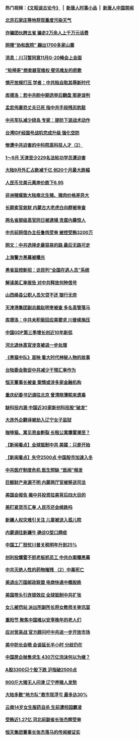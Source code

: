 #### 热门视频：[《文昭谈古论今》](https://github.com/gfw-breaker/wenzhao/blob/master/README.md?t=10191835) &nbsp;|&nbsp; [新唐人时事小品](https://github.com/gfw-breaker/ntdtv-comedy/blob/master/README.md?t=10191835) &nbsp;|&nbsp; [新唐人中国禁闻](https://github.com/gfw-breaker/ntdtv-news/blob/master/README.md?t=10191835)

#### [北京石家庄等地将现重度污染天气](../pages/nsc413/n10795641.md?t=10191835) 

#### [诈骗团伙跨五省 骗走2万余人上千万元话费](../pages/nsc413/n10795330.md?t=10191835) 

#### [网搜“协和医院” 蹦出1700多家山寨](../pages/nsc413/n10795714.md?t=10191835) 

#### [消息：川习暂同意11月G-20峰会上会面](../pages/nsc413/n10795644.md?t=10191835) 

#### [“轮椅哥”想卖器官维权  斐讯难友的悲歌](../pages/nsc413/n10789105.md?t=10191835) 

#### [惧开放频打压 学者：中共陷自取其辱新时代](../pages/nsc413/n10795320.md?t=10191835) 

#### [库德洛：若中共盼中期选举后翻盘 那是误判](../pages/nsc413/n10795527.md?t=10191835) 


#### [孟宏伟妻恐丈夫已死 指中共手段残忍肮脏](../pages/nsc413/n10795287.md?t=10191835) 

#### [中共军队减少绕岛 专家：提防下波战术动作](../pages/nsc413/n10795223.md?t=10191835) 

#### [台湾IDF经国号战机完成升级 强化空防](../pages/nsc413/n10794991.md?t=10191835) 

#### [惨遭中共迫害的中科院高科技人才（2）](../pages/nsc413/n10788834.md?t=10191835) 

#### [1～9月 天津至少229名法轮功学员遭迫害](../pages/nsc413/n10790199.md?t=10191835) 

#### [大陆9月外汇占款减千亿 创20个月最大跌幅](../pages/nsc413/n10795098.md?t=10191835) 

#### [人民币兑美元离岸价跌下6.95](../pages/nsc413/n10794723.md?t=10191835) 

#### [非洲猪瘟致大陆南北生猪、猪肉价格差异大](../pages/nsc413/n10794039.md?t=10191835) 

#### [长期卖官敛财 内蒙古大老虎白向群被审查](../pages/nsc413/n10794940.md?t=10191835) 

#### [两名省部级高官同日被逮捕 贪腐内幕惊人](../pages/nsc413/n10794675.md?t=10191835) 

#### [中共前网信办主任鲁炜受审 被控受贿3200万](../pages/nsc413/n10794564.md?t=10191835) 

#### [网文：中共选择走最容易的路 最后无路可走](../pages/nsc413/n10794310.md?t=10191835) 

#### [上海警方黑幕被曝光](../pages/nsc413/n10794393.md?t=10191835) 

#### [黑省监控新招：访民列“全国在逃人员”系统](../pages/nsc413/n10794196.md?t=10191835) 

#### [解读美汇率报告 对中共释放何种信号](../pages/nsc413/n10793405.md?t=10191835) 

#### [山西绛县公职人员欠贷不还 银行无奈](../pages/nsc413/n10794389.md?t=10191835) 

#### [天津港集团副总裁赵明奎被查 多名高管落马](../pages/nsc413/n10794503.md?t=10191835) 

#### [库德洛：中共未积极回应美要求 川普续施压](../pages/nsc413/n10793971.md?t=10191835) 

#### [中国GDP第三季增长创近10年新低](../pages/nsc413/n10793923.md?t=10191835) 

#### [河北退休高官涉贪被进一步处理](../pages/nsc413/n10794158.md?t=10191835) 

#### [《黑猫中队》首映 看大时代神秘人物的故事](../pages/nsc413/n10790491.md?t=10191835) 

#### [台陆委会敦促中共减少干预汇率作为](../pages/nsc413/n10794127.md?t=10191835) 

#### [恒天董事长被查 案情或涉多家金融机构](../pages/nsc413/n10793702.md?t=10191835) 

#### [重庆纪委书记调往北京 曾清除薄熙来遗毒](../pages/nsc413/n10792950.md?t=10191835) 

#### [缺科技内涵 中国近30家新创科技股“破发”](../pages/nsc413/n10793527.md?t=10191835) 

#### [大连外企翻译被劫入辽宁女子监狱](../pages/nsc413/n10792493.md?t=10191835) 

#### [咖啡猫、寓见资金断裂 长租公寓爆雷潮至？](../pages/nsc413/n10793535.md?t=10191835) 

#### [【新闻看点】全球抵制中共 美媒：只是开始](../pages/nsc413/n10793045.md?t=10191835) 

#### [【新闻看点】失守2500点 中国股市加速入冬](../pages/nsc413/n10793197.md?t=10191835) 

#### [中共医疗制度危机 医生短缺 “医闹”频发](../pages/nsc413/n10793075.md?t=10191835) 

#### [巨额财产来源不明 内蒙两厅官被移送司法](../pages/nsc413/n10793410.md?t=10191835) 

#### [美国会报告 揭中共投资拉美背后四大目的](../pages/nsc413/n10793442.md?t=10191835) 

#### [美盯紧货币汇率 人民币还会续跌吗](../pages/nsc413/n10793236.md?t=10191835) 

#### [新疆人权灾难引关注 儿童被送入孤儿院](../pages/nsc413/n10793117.md?t=10191835) 

#### [内蒙调往新疆牛 确诊O型口蹄疫](../pages/nsc413/n10793198.md?t=10191835) 

#### [中国工厂担忧川普关税明年升到25%](../pages/nsc413/n10793015.md?t=10191835) 

#### [创利投爆雷不抓老板抓员工 中共办案曝黑幕](../pages/nsc413/n10792171.md?t=10191835) 

#### [中共灭绝人性的药物摧残 （2）中毒死亡](../pages/nsc413/n10766480.md?t=10191835) 

#### [美退出万国邮政联盟 电商快递中概股跌](../pages/nsc413/n10792976.md?t=10191835) 

#### [美国带头引连锁效应 全球抵制中共扩张](../pages/nsc413/n10789877.md?t=10191835) 

#### [女儿被罚站 派出所副所长将女教师关审讯室](../pages/nsc413/n10792873.md?t=10191835) 

#### [重阳节 聚焦中国难以安享晚年的老人们](../pages/nsc413/n10791340.md?t=10191835) 

#### [应对贸易战 官方顾问吁中共进一步开放市场](../pages/nsc413/n10790914.md?t=10191835) 

#### [美中防长会晤 会谈延长半小时 分歧仍在](../pages/nsc413/n10792461.md?t=10191835) 

#### [中国房企抛售求生 430万亿泡沫何以为继？](../pages/nsc413/n10792378.md?t=10191835) 


#### [A股3300只个股下跌 沪指破2500点](../pages/nsc413/n10792335.md?t=10191835) 

#### [900斤大猪无人问津 辽宁养猪人发愁](../pages/nsc413/n10792179.md?t=10191835) 

#### [大陆多数“地方队”救市现浮亏 最多达30%](../pages/nsc413/n10791510.md?t=10191835) 

#### [云南14岁女生服药自杀 生前遭校园霸凌](../pages/nsc413/n10792182.md?t=10191835) 

#### [受贿近1.27亿 河北前副省长张杰辉受审](../pages/nsc413/n10791838.md?t=10191835) 

#### [恒天集团董事长张杰落马的传闻被证实](../pages/nsc413/n10791971.md?t=10191835) 

